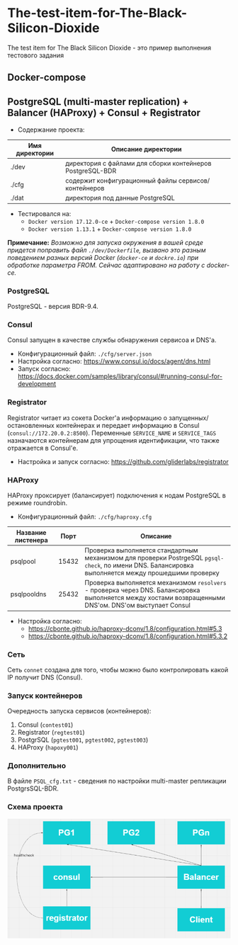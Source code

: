 # The-test-item-for-The-Black-Silicon-Dioxide
The test item for The Black Silicon Dioxide - это пример выполнения тестового задания

## Docker-compose
## PostgreSQL (multi-master replication) + Balancer (HAProxy) + Consul + Registrator

* Cодержание проекта: 

|Имя директории|Описание директории|
|---|---|
|./dev|директория с файлами для сборки контейнеров PostgreSQL-BDR|
|./cfg|содержит конфигурационный файлы сервисов/контейнеров|
|./dat|директория под данные PostgreSQL|

* Тестировался на:
	* `Docker version 17.12.0-ce` + `Docker-compose version 1.8.0`
	* `Docker version 1.13.1` + `Docker-compose version 1.8.0`

**Примечание:** *Возможно для запуска окружения в вашей среде придется поправить файл `./dev/Dockerfile`, вызвано это разным поведением разных версий Docker (`docker-ce` и `dockre.io`) при обработке параметра FROM.
Сейчас адаптировано на работу с docker-ce.*
    

### PostgreSQL 
PostgreSQL - версия BDR-9.4.

### Consul
Consul запущен в качестве службы обнаружения сервисоа и DNS'а.
* Конфигурационный файл: `./cfg/server.json`
* Настройка согласно: https://www.consul.io/docs/agent/dns.html
* Запуск согласно: https://docs.docker.com/samples/library/consul/#running-consul-for-development

### Registrator 
Registrator читает из сокета Docker'а информацию о запущенных/остановленных контейнерах и передает информацию в Consul (`consul://172.20.0.2:8500`).
Переменные `SERVICE_NAME` и `SERVICE_TAGS` назначаются контейнерам для упрощения идентификации, что также отражается в Consul'е.
* Настройка и запуск согласно: https://github.com/gliderlabs/registrator
    
### HAProxy 
HAProxy прокcирует (балансирует) подключения к нодам PostgreSQL в режиме roundrobin.
* Конфигурационный файл: `./cfg/haproxy.cfg`

|Название листенера|Порт|Описание|
|--|--|--|
|psqlpool|15432|Проверка выполняется стандартным механизмом для проверки PostrgeSQL `pgsql-check`, по имени DNS. Балансировка выполняется между прошедшими проверку|
|psqlpooldns|25432|Проверка выполняется механизмом `resolvers` - проверка через DNS. Балансировка выполняется между хостами возвращенными DNS'ом. DNS'ом выступает Consul|
* Настройка согласно:
	* https://cbonte.github.io/haproxy-dconv/1.8/configuration.html#5.3
	* https://cbonte.github.io/haproxy-dconv/1.8/configuration.html#5.3.2

### Сеть
Сеть `connet` создана для того, чтобы можно было контролировать какой IP получит DNS (Consul).

### Запуск контейнеров
Очередность запуска сервисов (контейнеров):
1. Consul (`contest01`)
2.  Registrator (`regtest01`)
3. PostgrSQL (`pgtest001`, `pgtest002`, `pgtest003`)
4. HAProxy (`hapoxy001`)

### Дополнительно
В файле `PSQL_cfg.txt` - сведения по настройки multi-master репликации PostgrsSQL-BDR.

### Cхема проекта
![Scheme](https://raw.githubusercontent.com/esendjer/The-test-item-for-The-Black-Silicon-Dioxide/master/Scheme.png)
